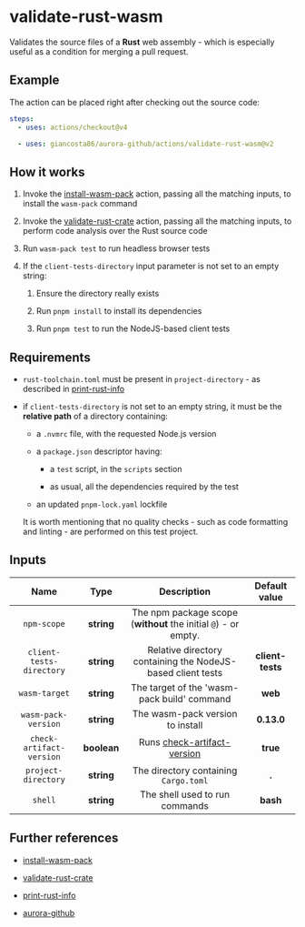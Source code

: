 # validate-rust-wasm

Validates the source files of a **Rust** web assembly - which is especially useful as a condition for merging a pull request.

## Example

The action can be placed right after checking out the source code:

```yaml
steps:
  - uses: actions/checkout@v4

  - uses: giancosta86/aurora-github/actions/validate-rust-wasm@v2
```

## How it works

1. Invoke the [install-wasm-pack](../install-wasm-pack/README.md) action, passing all the matching inputs, to install the `wasm-pack` command

1. Invoke the [validate-rust-crate](../validate-rust-crate/README.md) action, passing all the matching inputs, to perform code analysis over the Rust source code

1. Run `wasm-pack test` to run headless browser tests

1. If the `client-tests-directory` input parameter is not set to an empty string:

   1. Ensure the directory really exists

   1. Run `pnpm install` to install its dependencies

   1. Run `pnpm test` to run the NodeJS-based client tests

## Requirements

- `rust-toolchain.toml` must be present in `project-directory` - as described in [print-rust-info](../print-rust-info/README.md)

- if `client-tests-directory` is not set to an empty string, it must be the **relative path** of a directory containing:

  - a `.nvmrc` file, with the requested Node.js version

  - a `package.json` descriptor having:

    - a `test` script, in the `scripts` section

    - as usual, all the dependencies required by the test

  - an updated `pnpm-lock.yaml` lockfile

  It is worth mentioning that no quality checks - such as code formatting and linting - are performed on this test project.

## Inputs

|           Name           |    Type     |                            Description                             |  Default value   |
| :----------------------: | :---------: | :----------------------------------------------------------------: | :--------------: |
|       `npm-scope`        | **string**  |  The npm package scope (**without** the initial `@`) - or empty.   |                  |
| `client-tests-directory` | **string**  |    Relative directory containing the NodeJS-based client tests     | **client-tests** |
|      `wasm-target`       | **string**  |            The target of the 'wasm-pack build' command             |     **web**      |
|   `wasm-pack-version`    | **string**  |                  The wasm-pack version to install                  |    **0.13.0**    |
| `check-artifact-version` | **boolean** | Runs [check-artifact-version](../check-artifact-version/README.md) |     **true**     |
|   `project-directory`    | **string**  |               The directory containing `Cargo.toml`                |      **.**       |
|         `shell`          | **string**  |                   The shell used to run commands                   |     **bash**     |

## Further references

- [install-wasm-pack](../install-wasm-pack/README.md)

- [validate-rust-crate](../validate-rust-crate/README.md)

- [print-rust-info](../print-rust-info/README.md)

- [aurora-github](../../README.md)
